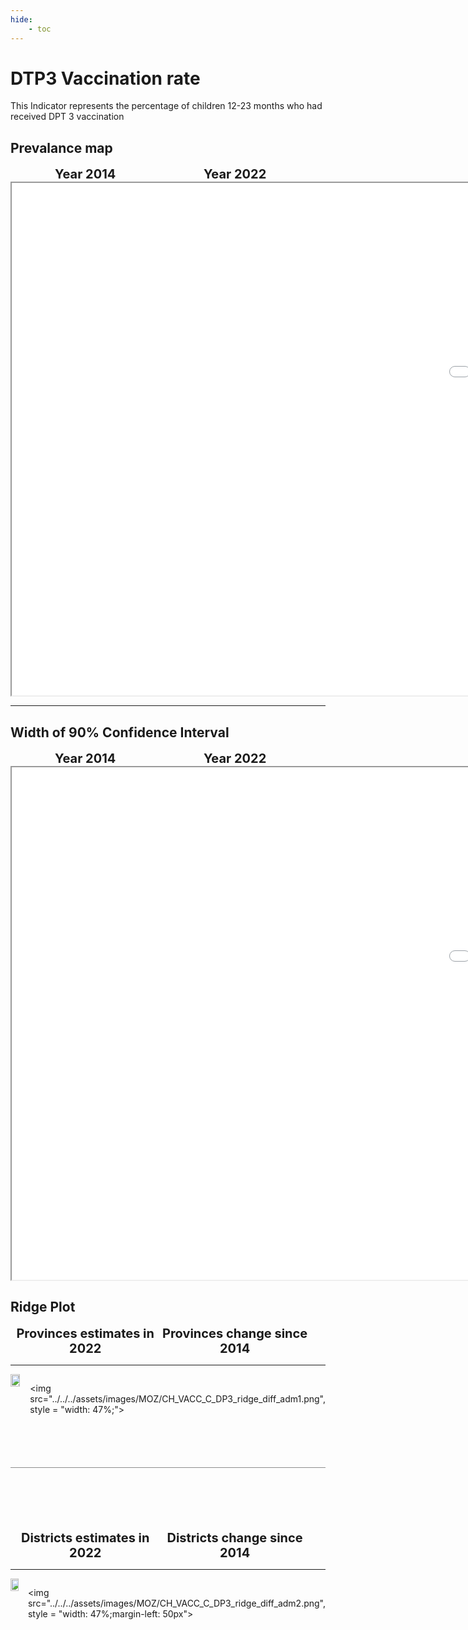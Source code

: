 ```yaml
---
hide:
    - toc
---
```

# DTP3 Vaccination rate

This Indicator represents the percentage of children 12-23 months who had received DPT 3 vaccination

## Prevalance map

<div style="width: 95%; display:grid; grid-template-columns: repeat(2, 1fr); gap: 0px; text-align:center; font-weight:bold;x">
  <div style="font-size: 20px">Year 2014</div>
  <div style="font-size: 20px">Year 2022</div>
</div>

<iframe src="../../../assets/images/MOZ/CH_VACC_C_DP3_detail.html" style = "width: 2000px; height: 820px"></iframe>

---

## Width of 90% Confidence Interval

<div style="width: 95%; display:grid; grid-template-columns: repeat(2, 1fr); gap: 0px; text-align:center; font-weight:bold;x">
  <div style="font-size: 20px">Year 2014</div>
  <div style="font-size: 20px">Year 2022</div>
</div>

<iframe src="../../../assets/images/MOZ/CH_VACC_C_DP3_detail_ci.html" style = "width: 2000px; height: 820px"></iframe>

## Ridge Plot

<div style="width: 95%; display:grid; grid-template-columns: repeat(2, 1fr); gap: 0px; text-align:center; font-weight:bold;x">
  <div style="font-size: 20px">Provinces estimates in 2022</div>
  <div style="font-size: 20px">Provinces change since 2014</div>
</div>

---

<div style="display: flex">
<img src="../../../assets/images/MOZ/CH_VACC_C_DP3_ridge_adm1.png", style = "width: 47%;">

<img src="../../../assets/images/MOZ/CH_VACC_C_DP3_ridge_diff_adm1.png", style = "width: 47%;">

</div>

<hr style="height: 1px; background-color: #8c8c8cff; border: none; margin: 20px 0; margin-bottom: 100px; margin-top: 70px;">


<div style="width: 95%; display:grid; grid-template-columns: repeat(2, 1fr); gap: 0px; text-align:center; font-weight:bold;x">
  <div style="font-size: 20px">Districts estimates in 2022</div>
  <div style="font-size: 20px">Districts change since 2014</div>
</div>

---

<div style="display: flex">
<img src="../../../assets/images/MOZ/CH_VACC_C_DP3_ridge_adm2.png", style = "width: 47%">

<img src="../../../assets/images/MOZ/CH_VACC_C_DP3_ridge_diff_adm2.png", style = "width: 47%;margin-left: 50px">

</div>